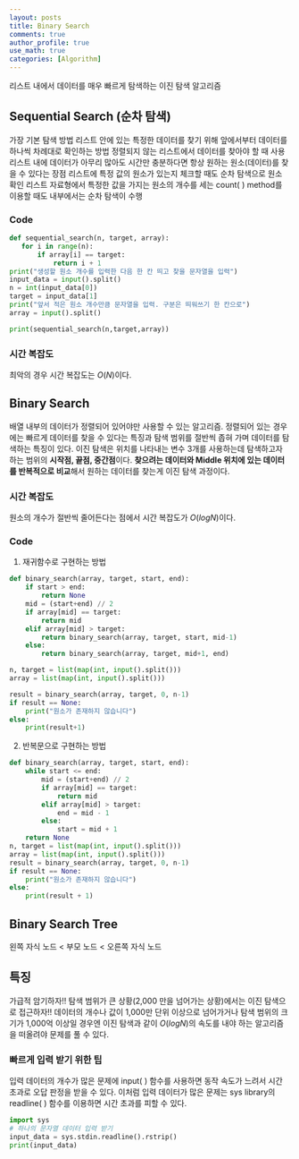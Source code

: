 ```yaml
---
layout: posts
title: Binary Search
comments: true
author_profile: true
use_math: true
categories: [Algorithm]
---
```


리스트 내에서 데이터를 매우 빠르게 탐색하는 이진 탐색 알고리즘
## Sequential Search (순차 탐색)
가장 기본 탐색 방법
리스트 안에 있는 특정한 데이터를 찾기 위해 앞에서부터 데이터를 하나씩 차례대로 확인하는 방법
정렬되지 않는 리스트에서 데이터를 찾아야 할 때 사용
리스트 내에 데이터가 아무리 많아도 시간만 충분하다면 항상 원하는 원소(데이터)를 찾을 수 있다는 장점
리스트에 특정 값의 원소가 있는지 체크할 때도 순차 탐색으로 원소 확인
 리스트 자료형에서 특정한 값을 가지는 원소의 개수를 세는 count( ) method를 이용할 때도 내부에서는 순차 탐색이 수행
 ### Code
 ```python
def sequential_search(n, target, array):
	for i in range(n):
		if array[i] == target:
			return i + 1
print("생성할 원소 개수를 입력한 다음 한 칸 띄고 찾을 문자열을 입력")
input_data = input().split()
n = int(input_data[0])
target = input_data[1]
print("앞서 적은 원소 개수만큼 문자열을 입력. 구분은 띄워쓰기 한 칸으로")
array = input().split()

print(sequential_search(n,target,array))
```
### 시간 복잡도
최악의 경우 시간 복잡도는 $O(N)$이다.

## Binary Search
배열 내부의 데이터가 정렬되어 있어야만 사용할 수 있는 알고리즘.
정렬되어 있는 경우에는 빠르게 데이터를 찾을 수 있다는 특징과 탐색 범위를 절반씩 좁혀 가며 데이터를 탐색하는 특징이 있다.
이진 탐색은 위치를 나타내는 변수 3개를 사용하는데 탐색하고자 하는 범위의 **시작점, 끝점, 중간점**이다. **찾으려는 데이터와 Middle 위치에 있는 데이터를 반복적으로 비교**해서 원하는 데이터를 찾는게 이진 탐색 과정이다.
### 시간 복잡도
원소의 개수가 절반씩 줄어든다는 점에서 시간 복잡도가 $O(logN)$이다.
### Code
1. 재귀함수로 구현하는 방법
```python
def binary_search(array, target, start, end):
	if start > end:
		return None
	mid = (start+end) // 2
	if array[mid] == target:
		return mid
	elif array[mid] > target:
		return binary_search(array, target, start, mid-1)
	else:
		return binary_search(array, target, mid+1, end)

n, target = list(map(int, input().split()))
array = list(map(int, input().split()))

result = binary_search(array, target, 0, n-1)
if result == None:
	print("원소가 존재하지 않습니다")
else:
	print(result+1)
```
2. 반복문으로 구현하는 방법
```python
def binary_search(array, target, start, end):
	while start <= end:
		mid = (start+end) // 2
		if array[mid] == target:
			return mid
		elif array[mid] > target:
			end = mid - 1
		else:
			start = mid + 1
	return None
n, target = list(map(int, input().split()))
array = list(map(int, input().split()))
result = binary_search(array, target, 0, n-1)
if result == None:
	print("원소가 존재하지 않습니다")
else:
	print(result + 1)
```
## Binary Search Tree
왼쪽 자식 노드 < 부모 노드 < 오른쪽 자식 노드

## 특징
가급적 암기하자!!
탐색 범위가 큰 상황(2,000 만을 넘어가는 상황)에서는 이진 탐색으로 접근하자!!
데이터의 개수나 값이 1,000만 단위 이상으로 넘어가거나 탐색 범위의 크기가 1,000억 이상일 경우엔 이진 탐색과 같이 $O(logN)$의 속도를 내야 하는 알고리즘을 떠올려야 문제를 풀 수 있다.
### 빠르게 입력 받기 위한 팁
입력 데이터의 개수가 많은 문제에 input( ) 함수를 사용하면 동작 속도가 느려서 시간 초과로 오답 판정을 받을 수 있다. 이처럼 입력 데이터가 많은 문제는 sys library의 readline( ) 함수를 이용하면 시간 초과를 피할 수 있다.
```python
import sys
# 하나의 문자열 데이터 입력 받기
input_data = sys.stdin.readline().rstrip()
print(input_data)
```

